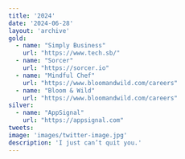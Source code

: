 ```yaml
---
title: '2024'
date: '2024-06-28'
layout: 'archive'
gold:
  - name: "Simply Business"
    url: "https://www.tech.sb/"
  - name: "Sorcer"
    url: "https://sorcer.io"
  - name: "Mindful Chef"
    url: "https://www.bloomandwild.com/careers"
  - name: "Bloom & Wild"
    url: "https://www.bloomandwild.com/careers"
silver:
  - name: "AppSignal"
    url: "https://appsignal.com"
tweets:
image: 'images/twitter-image.jpg'
description: 'I just can’t quit you.'
---
```


